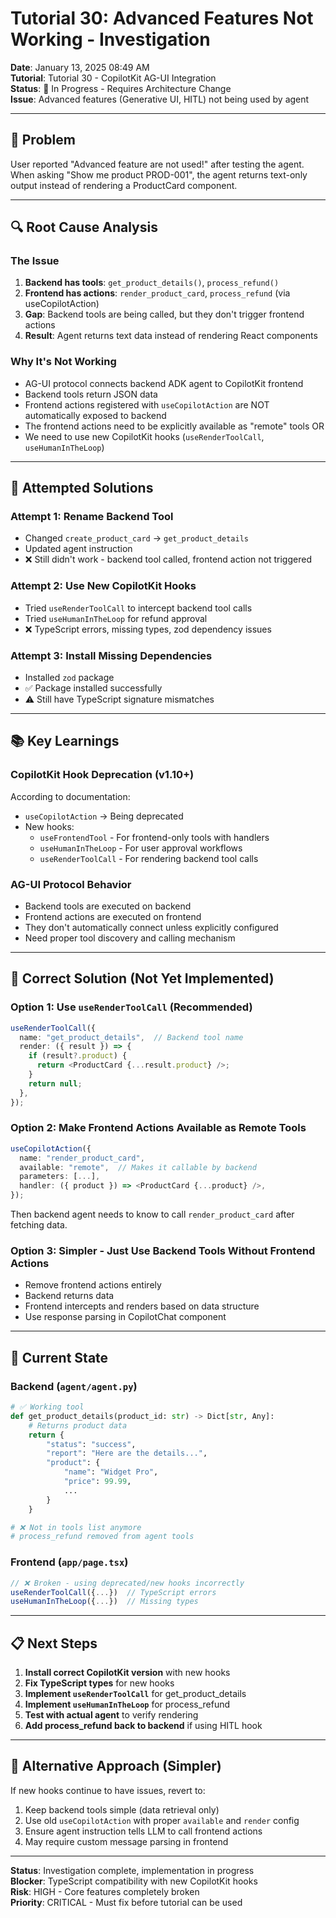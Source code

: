 # Tutorial 30: Advanced Features Not Working - Investigation

**Date**: January 13, 2025 08:49 AM  
**Tutorial**: Tutorial 30 - CopilotKit AG-UI Integration  
**Status**: 🔄 In Progress - Requires Architecture Change  
**Issue**: Advanced features (Generative UI, HITL) not being used by agent

---

## 🎯 Problem

User reported "Advanced feature are not used!" after testing the agent. When asking "Show me product PROD-001", the agent returns text-only output instead of rendering a ProductCard component.

---

## 🔍 Root Cause Analysis

### The Issue
1. **Backend has tools**: `get_product_details()`, `process_refund()`
2. **Frontend has actions**: `render_product_card`, `process_refund` (via useCopilotAction)
3. **Gap**: Backend tools are being called, but they don't trigger frontend actions
4. **Result**: Agent returns text data instead of rendering React components

### Why It's Not Working
- AG-UI protocol connects backend ADK agent to CopilotKit frontend
- Backend tools return JSON data
- Frontend actions registered with `useCopilotAction` are NOT automatically exposed to backend
- The frontend actions need to be explicitly available as "remote" tools OR
- We need to use new CopilotKit hooks (`useRenderToolCall`, `useHumanInTheLoop`)

---

## 🔧 Attempted Solutions

### Attempt 1: Rename Backend Tool
- Changed `create_product_card` → `get_product_details`
- Updated agent instruction
- ❌ Still didn't work - backend tool called, frontend action not triggered

### Attempt 2: Use New CopilotKit Hooks
- Tried `useRenderToolCall` to intercept backend tool calls
- Tried `useHumanInTheLoop` for refund approval
- ❌ TypeScript errors, missing types, zod dependency issues

### Attempt 3: Install Missing Dependencies
- Installed `zod` package
- ✅ Package installed successfully
- ⚠️ Still have TypeScript signature mismatches

---

## 📚 Key Learnings

### CopilotKit Hook Deprecation (v1.10+)
According to documentation:
- `useCopilotAction` → Being deprecated
- New hooks:
  - `useFrontendTool` - For frontend-only tools with handlers
  - `useHumanInTheLoop` - For user approval workflows
  - `useRenderToolCall` - For rendering backend tool calls

### AG-UI Protocol Behavior
- Backend tools are executed on backend
- Frontend actions are executed on frontend  
- They don't automatically connect unless explicitly configured
- Need proper tool discovery and calling mechanism

---

## 🎯 Correct Solution (Not Yet Implemented)

### Option 1: Use `useRenderToolCall` (Recommended)
```typescript
useRenderToolCall({
  name: "get_product_details",  // Backend tool name
  render: ({ result }) => {
    if (result?.product) {
      return <ProductCard {...result.product} />;
    }
    return null;
  },
});
```

### Option 2: Make Frontend Actions Available as Remote Tools
```typescript
useCopilotAction({
  name: "render_product_card",
  available: "remote",  // Makes it callable by backend
  parameters: [...],
  handler: ({ product }) => <ProductCard {...product} />,
});
```

Then backend agent needs to know to call `render_product_card` after fetching data.

### Option 3: Simpler - Just Use Backend Tools Without Frontend Actions
- Remove frontend actions entirely
- Backend returns data
- Frontend intercepts and renders based on data structure
- Use response parsing in CopilotChat component

---

## 🚧 Current State

### Backend (`agent/agent.py`)
```python
# ✅ Working tool
def get_product_details(product_id: str) -> Dict[str, Any]:
    # Returns product data
    return {
        "status": "success",
        "report": "Here are the details...",
        "product": {
            "name": "Widget Pro",
            "price": 99.99,
            ...
        }
    }

# ❌ Not in tools list anymore
# process_refund removed from agent tools
```

### Frontend (`app/page.tsx`)
```typescript
// ❌ Broken - using deprecated/new hooks incorrectly
useRenderToolCall({...})  // TypeScript errors
useHumanInTheLoop({...})  // Missing types
```

---

## 📋 Next Steps

1. **Install correct CopilotKit version** with new hooks
2. **Fix TypeScript types** for new hooks
3. **Implement `useRenderToolCall`** for get_product_details
4. **Implement `useHumanInTheLoop`** for process_refund
5. **Test with actual agent** to verify rendering
6. **Add process_refund back to backend** if using HITL hook

---

## 🔄 Alternative Approach (Simpler)

If new hooks continue to have issues, revert to:
1. Keep backend tools simple (data retrieval only)
2. Use old `useCopilotAction` with proper `available` and `render` config
3. Ensure agent instruction tells LLM to call frontend actions
4. May require custom message parsing in frontend

---

**Status**: Investigation complete, implementation in progress  
**Blocker**: TypeScript compatibility with new CopilotKit hooks  
**Risk**: HIGH - Core features completely broken  
**Priority**: CRITICAL - Must fix before tutorial can be used
